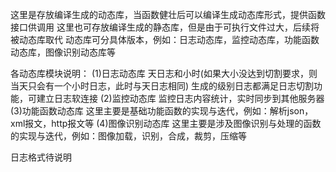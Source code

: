 这里是存放编译生成的动态库，当函数健壮后可以编译生成动态库形式，提供函数接口供调用
这里也可存放编译生成的静态库，但是由于可执行文件过大，后续将被动态库取代
动态库可分具体版本，例如：日志动态库，监控动态库，功能函数动态库，图像识别动态库等

各动态库模块说明：
(1)日志动态库
    天日志和小时(如果大小没达到切割要求，则当天只会有一个小时日志，此时与天日志相同)
    生成的级别日志都满足日志切割功能，可建立日志软连接
(2)监控动态库
    监控日志内容统计，实时同步到其他服务器
(3)功能函数动态库
    这里主要是基础功能函数的实现与迭代，例如：解析json，xml报文，http报文等
(4)图像识别动态库
    这里主要是涉及图像识别与处理的函数的实现与迭代，例如：图像加载，识别，合成，裁剪，压缩等

日志格式待说明
